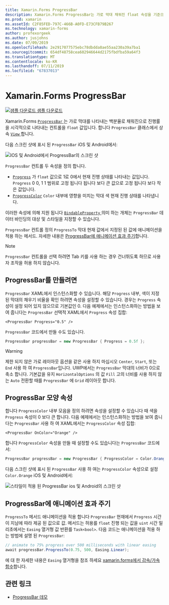 ```yaml
---
title: Xamarin.Forms ProgressBar
description: Xamarin.Forms ProgressBar는 가로 막대 채워진 float 속성을 기준으로 진행률을 시각적으로 나타내는 컨트롤입니다.
ms.prod: xamarin
ms.assetId: C2F85FED-797C-466B-A0FD-E73CFB79B267
ms.technology: xamarin-forms
author: profexorgeek
ms.author: jusjohns
ms.date: 07/09/2019
ms.openlocfilehash: 2e2917077575ebc78dbdda8ae55aa230a39a7ba1
ms.sourcegitcommit: 654df48758cea602946644d2175fbdfba59a64f3
ms.translationtype: MT
ms.contentlocale: ko-KR
ms.lasthandoff: 07/11/2019
ms.locfileid: "67837013"
---
```

# <a name="xamarinforms-progressbar"></a>Xamarin.Forms ProgressBar
[![샘플 다운로드](~/media/shared/download.png) 샘플 다운로드](https://github.com/xamarin/xamarin-forms-samples/tree/master/UserInterface/ProgressBarDemos)

Xamarin.Forms [ `ProgressBar` ](xref:Xamarin.Forms.ProgressBar) 는 가로 막대를 나타내는 백분율로 채워진으로 진행률을 시각적으로 나타내는 컨트롤을 `float` 값입니다. 합니다 `ProgressBar` 클래스에서 상속 [ `View` ](xref:Xamarin.Forms.View)합니다.

다음 스크린 샷에 표시 된 `ProgressBar` iOS 및 Android에서:

![IOS 및 Android에서 ProgressBar의 스크린 샷](progressbar-images/progressbars-default.png "iOS 및 Android에서 ProgressBar")

`ProgressBar` 컨트롤 두 속성을 정의 합니다.

* [`Progress`](xref:Xamarin.Forms.ProgressBar.Progress) 가 `float` 값으로 1로 0에서 현재 진행 상태를 나타내는 값입니다. `Progress` 0 0, 1 1 범위로 고정 됩니다 됩니다 보다 큰 값으로 고정 됩니다 보다 작은 값입니다.
* [`ProgressColor`](xref:Xamarin.Forms.ProgressBar.ProgressColor) `Color` 내부에 영향을 미치는 막대 색 현재 진행 상태를 나타냅니다.

이러한 속성에 의해 지원 됩니다 [ `BindableProperty` ](xref:Xamarin.Forms.BindableProperty) 의미 하는 개체는 `ProgressBar` 데이터 바인딩의 대상 및 스타일을 지정할 수 있습니다.

`ProgressBar` 컨트롤 정의 `ProgressTo` 막대 현재 값에서 지정된 된 값에 애니메이션을 적용 하는 메서드. 자세한 내용은 [ProgressBar에 애니메이션 효과 주기](#animate-a-progressbar)합니다.

> [!NOTE]
> `ProgressBar` 컨트롤을 선택 하려면 Tab 키를 사용 하는 경우 건너뛰도록 하므로 사용자 조작을 허용 하지 않습니다.

## <a name="create-a-progressbar"></a>ProgressBar를 만들려면

`ProgressBar` XAML에서 인스턴스화할 수 있습니다. 해당 `Progress` 내부, 색이 지정 된 막대의 채우기 비율을 확인 하려면 속성을 설정할 수 있습니다. 경우는 `Progress` 속성이 설정 되어 있지 않으므로 기본값인 0. 다음 예제에서는 인스턴스화하는 방법을 보여 줍니다는 `ProgressBar` 선택적 XAML에서 `Progress` 속성 집합:

```xaml
<ProgressBar Progress="0.5" />
```

`ProgressBar` 코드에서 만들 수도 있습니다.

```csharp
ProgressBar progressBar = new ProgressBar { Progress = 0.5f };
```

> [!WARNING]
> 제한 되지 않은 가로 레이아웃 옵션을 같은 사용 하지 마십시오 `Center`, `Start`, 또는 `End` 사용 하 여 `ProgressBar`입니다. UWP에서는 `ProgressBar` 막대의 너비가 0으로 축소 합니다. 기본값을 유지 `HorizontalOptions` 의 값 `Fill` 고의 너비를 사용 하지 않는 `Auto` 전환할 때를 `ProgressBar` 에 `Grid` 레이아웃 합니다.

## <a name="progressbar-appearance-properties"></a>ProgressBar 모양 속성

합니다 `ProgressColor` 내부 모음을 정의 하려면 속성을 설정할 수 있습니다 때 색을 `Progress` 속성이 0 보다 큰 합니다. 다음 예제에서는 인스턴스화하는 방법을 보여 줍니다는 `ProgressBar` 사용 하 여 XAML에서는 `ProgressColor` 속성 집합:

```xaml
<ProgressBar OnColor="Orange" />
```

합니다 `ProgressColor` 속성을 만들 때 설정할 수도 있습니다는 `ProgressBar` 코드에서:

```csharp
ProgressBar progressBar = new ProgressBar { ProgressColor = Color.Orange };
```

다음 스크린 샷에 표시 된 `ProgressBar` 사용 하 여는 `ProgressColor` 속성으로 설정 `Color.Orange` iOS 및 Android에서:

![스타일이 적용 된 ProgressBar ios 및 Android의 스크린 샷](progressbar-images/progressbars-styled.png "iOS 및 Android에서 ProgressBar 스타일")

## <a name="animate-a-progressbar"></a>ProgressBar에 애니메이션 효과 주기

`ProgressTo` 메서드 애니메이션을 적용 합니다 `ProgressBar` 현재에서 `Progress` 시간이 지남에 따라 제공 된 값으로 값. 메서드는 허용를 `float` 진행 되는 값을 `uint` 시간 밀리초에서는 `Easing` 열거형 값 반환를 `Task<bool>`. 다음 코드는 애니메이션을 적용 하는 방법에 설명 된 `ProgressBar`:

```csharp
// animate to 75% progress over 500 milliseconds with linear easing
await progressBar.ProgressTo(0.75, 500, Easing.Linear);
```

에 대 한 자세한 내용은 `Easing` 열거형을 참조 하세요 [xamarin.forms에서 감속/가속 함수](~/xamarin-forms/user-interface/animation/easing.md)합니다.

## <a name="related-links"></a>관련 링크

* [ProgressBar 데모](https://github.com/xamarin/xamarin-forms-samples/tree/master/UserInterface/ProgressBarDemos)
